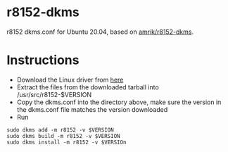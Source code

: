 # r8152-dkms
r8152 dkms.conf for Ubuntu 20.04, based on [amrik/r8152-dkms](https://github.com/amrik/r8152-dkms).


# Instructions
* Download the Linux driver from [here](https://www.realtek.com/en/component/zoo/category/network-interface-controllers-10-100-1000m-gigabit-ethernet-usb-3-0-software)
* Extract the files from the downloaded tarball into /usr/src/r8152-$VERSION
* Copy the dkms.conf into the directory above, make sure the version in the dkms.conf file matches the version downloaded
* Run
```
sudo dkms add -m r8152 -v $VERSION
sudo dkms build -m r8152 -v $VERSION
sudo dkms install -m r8152 -v $VERSIOn
```

